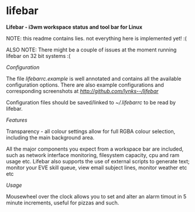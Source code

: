 lifebar
=======

**Lifebar - i3wm workspace status and tool bar for Linux**

NOTE: this readme contains lies. not everything here is implemented yet! :(

ALSO NOTE: There might be a couple of issues at the moment running lifebar on 32 bit systems :(

_Configuration_

The file *lifebarrc.example* is well annotated and contains all the available
configuration options. There are also example configurations and corresponding
screenshots at *http://github.com/lynks--/lifebar*

Configuration files should be saved/linked to *~/.lifebarrc* to be read by
lifebar.


_Features_

Transparency - all colour settings allow for full RGBA colour selection,
including the main background area.

All the major components you expect from a workspace bar are included, such as
network interface monitoring, filesystem capacity, cpu and ram usage etc.
Lifebar also supports the use of external scripts to generate text; monitor
your EVE skill queue, view email subject lines, monitor weather etc etc

_Usage_

Mousewheel over the clock allows you to set and alter an alarm timout in 5
minute increments, useful for pizzas and such.
